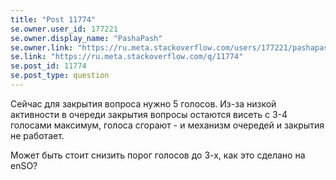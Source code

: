 ```yaml
---
title: "Post 11774"
se.owner.user_id: 177221
se.owner.display_name: "PashaPash"
se.owner.link: "https://ru.meta.stackoverflow.com/users/177221/pashapash"
se.link: "https://ru.meta.stackoverflow.com/q/11774"
se.post_id: 11774
se.post_type: question
---
```

<p>Сейчас для закрытия вопроса нужно 5 голосов. Из-за низкой активности в очереди закрытия вопросы остаются висеть с 3-4 голосами максимум, голоса сгорают - и механизм очередей и закрытия не работает.</p>
<p>Может быть стоит снизить порог голосов до 3-х, как это сделано на enSO?</p>
